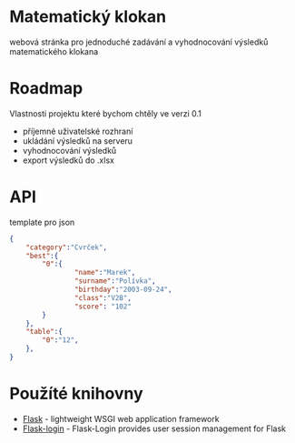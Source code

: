 # Matematický klokan
webová stránka pro jednoduché zadávání a vyhodnocování výsledků matematického klokana

# Roadmap
Vlastnosti projektu které bychom chtěly ve verzi 0.1
- příjemné uživatelské rozhraní
- ukládání výsledků na serveru 
- vyhodnocování výsledků
- export výsledků do .xlsx

# API

template pro json
```json
{
    "category":"Cvrček",
    "best":{
        "0":{
                "name":"Marek",
                "surname":"Polívka",
                "birthday":"2003-09-24",
                "class":"V2B",
                "score": "102"                
        }
    },
    "table":{
        "0":"12",
    },
}
```

# Použíté knihovny
- [Flask](https://github.com/pallets/flask) - lightweight WSGI web application framework
- [Flask-login](https://github.com/maxcountryman/flask-login) - Flask-Login provides user session management for Flask
